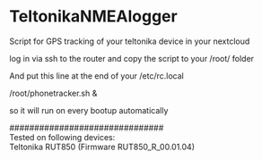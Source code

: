 # TeltonikaNMEAlogger
Script for GPS tracking of your teltonika device in your nextcloud

log in via ssh to the router and copy the script to your /root/ folder

And put this line at the end of your /etc/rc.local

/root/phonetracker.sh &

so it will run on every bootup automatically

###############################<br>
Tested on following devices:<br>
Teltonika RUT850 (Firmware RUT850_R_00.01.04)

